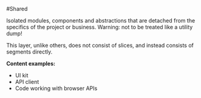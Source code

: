#Shared

Isolated modules, components and abstractions that are detached from the specifics of the project or business. Warning: not to be treated like a utility dump!

This layer, unlike others, does not consist of slices, and instead consists of segments directly.

**Content examples:**

- UI kit
- API client
- Code working with browser APIs